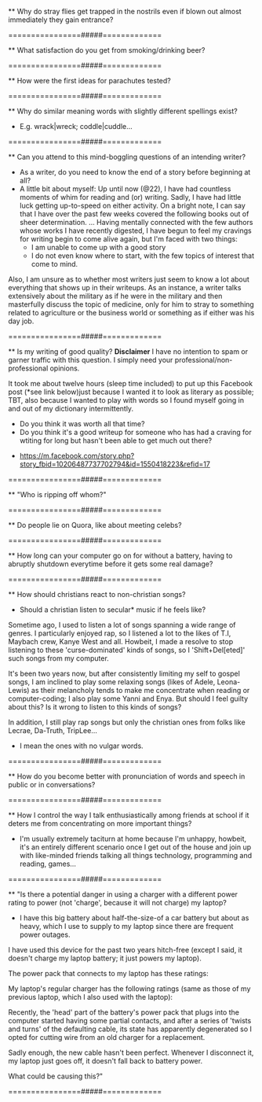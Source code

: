 ** Why do stray flies get trapped in the nostrils even if blown out almost immediately they gain entrance?

================#####=============


** What satisfaction do you get from smoking/drinking beer?

================#####=============


** How were the first ideas for parachutes tested?

================#####=============


** Why do similar meaning words with slightly different spellings exist?
- E.g. wrack|wreck; coddle|cuddle…


================#####=============


** Can you attend to this mind-boggling questions of an intending writer?
- As a writer, do you need to know the end of a story before beginning at all?
- A little bit about myself:
Up until now (@22), I have had countless moments of whim for reading and (or) writing. Sadly, I have had little luck getting up-to-speed on either activity. On a bright note, I can say that I have over the past few weeks covered the following books out of sheer determination.
…
Having mentally connected with the few authors whose works I have recently digested, I have begun to feel my cravings for writing begin to come alive again, but I'm faced with two things:
   -  I am unable to come up with a good story
   -  I do not even know where to start, with the few topics of interest that come to mind.

Also, I am unsure as to whether most writers just seem to know a lot about everything that shows up in their writeups. As an instance, a writer talks extensively about the military as if he were in the military and then masterfully discuss the topic of medicine, only for him to stray to something related to agriculture or the business world or something as if either was his day job.

================#####=============


** Is my writing of good quality?
**Disclaimer**
I have no intention to spam or garner traffic with this question. I simply need your professional/non-professional opinions.


It took me about twelve hours (sleep time included) to put up this Facebook post (*see link below)just because I wanted it to look as literary as possible; TBT, also because I wanted to play with words so I found myself going in and out of my dictionary intermittently.
- Do you think it was worth all that time?
- Do you think it's a good writeup for someone who has had a craving for wtiting for long but hasn't been able to get much out there?

* https://m.facebook.com/story.php?story_fbid=10206487737702794&id=1550418223&refid=17


================#####=============



** "Who is ripping off whom?"


================#####=============



** Do people lie on Quora, like about meeting celebs?


================#####=============



** How long can your computer go on for without a battery, having to abruptly shutdown everytime before it gets some real damage?


================#####=============



** How should christians react to non-christian songs?
- Should a christian listen to secular* music if he feels like?

Sometime ago, I used to listen a lot of songs spanning a wide range of genres. I particularly enjoyed rap, so I listened a lot to the likes of T.I, Maybach crew, Kanye West and all. Howbeit, I made a resolve to stop listening to these 'curse-dominated' kinds of songs, so I 'Shift+Del[eted]' such songs from my computer.

It's been two years now, but after consistently limiting my self to gospel songs, I am inclined to play some relaxing songs (likes of Adele, Leona-Lewis) as their melancholy tends to make me concentrate when reading or computer-coding; I also play some Yanni and Enya. But should I feel guilty about this? Is it wrong to listen to this kinds of songs?

In addition, I still play rap songs but only the christian ones from folks like Lecrae, Da-Truth, TripLee...

* I mean the ones with no vulgar words.


================#####=============



** How do you become better with pronunciation of words and speech in public or in conversations?

================#####=============


** How I control the way I talk enthusiastically among friends at school if it deters me from concentrating on more important things?
- I'm usually extremely taciturn at home because I'm unhappy, howbeit, it's an entirely different scenario once I get out of the house and join up with like-minded friends talking all things technology, programming and reading, games…


================#####=============



** "Is there a potential danger in using a charger with a different power rating to power (not 'charge', because it will not charge) my laptop?

- I have this big battery about half-the-size-of a car battery  but about as heavy, which I use to supply to my laptop since there are frequent power outages.

I have used this device for the past two years hitch-free (except I said, it doesn't charge my laptop battery; it just powers my laptop).

The power pack that connects to my laptop has these ratings:



My laptop's regular charger has the following ratings (same as those of my previous laptop, which I also used with the laptop):


Recently, the 'head' part of the battery's power pack that plugs into the  computer started having some partial contacts, and after a series of 'twists and turns' of the defaulting cable, its state has apparently degenerated so I opted for cutting wire from an old charger for a replacement.

Sadly enough, the new cable hasn't  been perfect. Whenever I disconnect it, my laptop just goes off, it doesn't fall back to battery power.


What could be causing this?"

================#####=============


